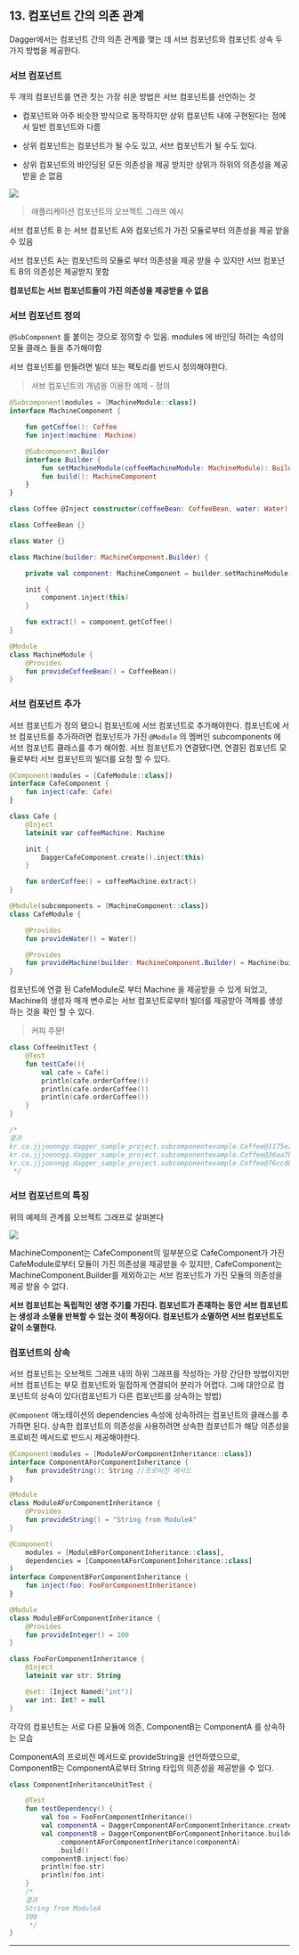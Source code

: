 ## 13. 컴포넌트 간의 의존 관계

Dagger에서는 컴포넌트 간의 의존 관계를 맺는 데 서브 컴포넌트와 컴포넌트 상속 두 가지 방법을 제공한다.



### 서브 컴포넌트

두 개의 컴포넌트를 연관 짓는 가장 쉬운 방법은 서브 컴포넌트를 선언하는 것

- 컴포넌트와 아주 비슷한 방식으로 동작하지만 상위 컴포넌트 내에 구현된다는 점에서 일반 컴포넌트와 다름

- 상위 컴포넌트는 컴포넌트가 될 수도 있고, 서브 컴포넌트가 될 수도 있다.
- 상위 컴포넌트의 바인딩된 모든 의존성을 제공 받지만 상위가 하위의 의존성을 제공받을 순 없음



<img src ="img/component-obejct-example.png">

> 애플리케이션 컴포넌트의 오브젝트 그래프 예시

서브 컴포넌트 B 는 서브 컴포넌트 A와 컴포넌트가 가진 모듈로부터 의존성을 제공 받을 수 있음

서브 컴포넌트 A는 컴포넌트의 모듈로 부터 의존성을 제공 받을 수 있지만 서브 컴포넌트 B의 의존성은 제공받지 못함

**컴포넌트는 서브 컴포넌트들이 가진 의존성을 제공받을 수 없음**





### 서브 컴포넌트 정의

 `@SubComponent` 를 붙이는 것으로 정의할 수 있음. modules 에 바인딩 하려는 속성의 모듈 클래스 들을 추가해야함

서브 컴포넌트를 만들려면 빌더 또는 팩토리를 반드시 정의해야한다.



> 서브 컴포넌트의 개념을 이용한 예제 - 정의

```kotlin
@Subcomponent(modules = [MachineModule::class])
interface MachineComponent {

    fun getCoffee(): Coffee
    fun inject(machine: Machine)

    @Subcomponent.Builder
    interface Builder {
        fun setMachineModule(coffeeMachineModule: MachineModule): Builder
        fun build(): MachineComponent
    }
}

```

```kotlin
class Coffee @Inject constructor(coffeeBean: CoffeeBean, water: Water) {}

class CoffeeBean {}

class Water {}
```

```kotlin
class Machine(builder: MachineComponent.Builder) {

    private val component: MachineComponent = builder.setMachineModule(MachineModule()).build()

    init {
        component.inject(this)
    }

    fun extract() = component.getCoffee()
}
```

```kotlin
@Module
class MachineModule {
    @Provides
    fun provideCoffeeBean() = CoffeeBean()
}
```



### 서브 컴포넌트 추가

서브 컴포넌트가 정의 됐으니 컴포넌트에 서브 컴포넌트로 추가해야한다. 컴포넌트에 서브 컴포넌트를 추가하려면 컴포넌트가 가진 `@Module` 의 멤버인 subcomponents 에 서브 컴포넌트 클래스를 추가 해야함. 서브 컴포넌트가 연결됐다면, 연결된 컴포넌트 모듈로부터 서브 컴포넌트의 빌더를 요청 할 수 있다.

```kotlin
@Component(modules = [CafeModule::class])
interface CafeComponent {
    fun inject(cafe: Cafe)
}
```

```kotlin
class Cafe {
    @Inject
    lateinit var coffeeMachine: Machine

    init {
        DaggerCafeComponent.create().inject(this)
    }

    fun orderCoffee() = coffeeMachine.extract()
}
```

```kotlin
@Module(subcomponents = [MachineComponent::class])
class CafeModule {

    @Provides
    fun provideWater() = Water()

    @Provides
    fun provideMachine(builder: MachineComponent.Builder) = Machine(builder)
}
```



컴포넌트에 연결 된 CafeModule로 부터 Machine 을 제공받을 수 있게 되었고, Machine의 생성자 매개 변수로는 서브 컴포넌트로부터 빌더를 제공받아 객체를 생성하는 것을 확인 할 수 있다.

> 커피 주문!

```kotlin
class CoffeeUnitTest {
    @Test
    fun testCafe(){
        val cafe = Cafe()
        println(cafe.orderCoffee())
        println(cafe.orderCoffee())
        println(cafe.orderCoffee())
    }
}

/*
결과
kr.co.jjjoonngg.dagger_sample_project.subcomponentexample.Coffee@1175e2db
kr.co.jjjoonngg.dagger_sample_project.subcomponentexample.Coffee@36aa7bc2
kr.co.jjjoonngg.dagger_sample_project.subcomponentexample.Coffee@76ccd017
 */
```





### 서브 컴포넌트의 특징

위의 예제의 관계를 오브젝트 그래프로 살펴본다

<img src="img/CafeComponent-obejct-graph.png">

MachineComponent는 CafeComponent의 일부분으로 CafeComponent가 가진 CafeModule로부터 모듈이 가진 의존성을 제공받을 수 있지만, CafeComponent는 MachineComponent.Builder를 제외하고는 서브 컴포넌트가 가진 모듈의 의존성을 제공 받을 수 없다.



**서브 컴포넌트는 독립적인 생명 주기를 가진다. 컴포넌트가 존재하는 동안 서브 컴포넌트는 생성과 소멸을 반복할 수 있는 것이 특징이다. 컴포넌트가 소멸하면 서브 컴포넌트도 같이 소멸한다.**





### 컴포넌트의 상속

서브 컴포넌트는 오브젝트 그래프 내의 하위 그래프를 작성하는 가장 간단한 방법이지만 서브 컴포넌트는 부모 컴포넌트와 밀접하게 연결되어 분리가 어렵다. 그에 대안으로 컴포넌트의 상속이 있다(컴포넌트가 다른 컴포넌트를 상속하는 방법)

`@Component` 애노테이션의 dependencies 속성에 상속하려는 컴포넌트의 클래스를 추가하면 된다. 상속한 컴포넌트의 의존성을 사용하려면 상속한 컴포넌트가 해당 의존성을 프로비전 메서드로 반드시 제공해야한다.



```kotlin
@Component(modules = [ModuleAForComponentInheritance::class])
interface ComponentAForComponentInheritance {
    fun provideString(): String //프로비전 메서드
}
```

```kotlin
@Module
class ModuleAForComponentInheritance {
    @Provides
    fun provideString() = "String from ModuleA"
}
```

```kotlin
@Component(
    modules = [ModuleBForComponentInheritance::class],
    dependencies = [ComponentAForComponentInheritance::class]
)
interface ComponentBForComponentInheritance {
    fun inject(foo: FooForComponentInheritance)
}
```

```kotlin
@Module
class ModuleBForComponentInheritance {
    @Provides
    fun provideInteger() = 100
}
```

```kotlin
class FooForComponentInheritance {
    @Inject
    lateinit var str: String

    @set: [Inject Named("int")]
    var int: Int? = null
}
```

각각의 컴포넌트는 서로 다른 모듈에 의존, ComponentB는 ComponentA 를 상속하는 모습 

ComponentA의 프로비전 메서드로 provideString을 선언하였으므로, ComponentB는 ComponentA로부터 String 타입의 의존성을 제공받을 수 있다.



```kotlin
class ComponentInheritanceUnitTest {

    @Test
    fun testDependency() {
        val foo = FooForComponentInheritance()
        val componentA = DaggerComponentAForComponentInheritance.create()
        val componentB = DaggerComponentBForComponentInheritance.builder()
            .componentAForComponentInheritance(componentA)
            .build()
        componentB.inject(foo)
        println(foo.str)
        println(foo.int)
    }
    /*
    결과
    String from ModuleA
    100
     */
}

```



---

